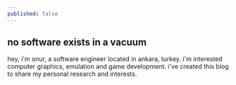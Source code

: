 ```yaml
---
published: false
---
```

## no software exists in a vacuum

hey, i'm onur, a software engineer located in ankara, turkey. i'm interested computer graphics, emulation and game development. i've created this blog to share my personal research and interests.


